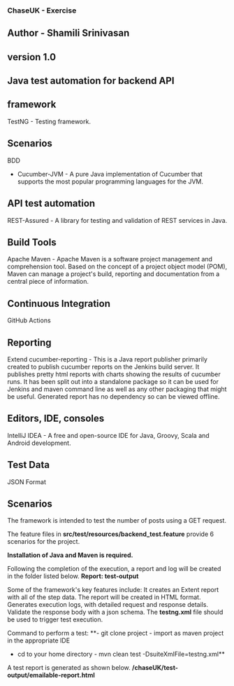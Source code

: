 ### ChaseUK - Exercise 
## Author - Shamili Srinivasan 
## version 1.0 

## Java test automation for backend API

## framework

TestNG - Testing framework.

## Scenarios 

BDD
  - Cucumber-JVM - A pure Java implementation of Cucumber that supports the most popular programming languages for the JVM.
  
## API test automation

REST-Assured - A library for testing and validation of REST services in Java.

## Build Tools

Apache Maven - Apache Maven is a software project management and comprehension tool. Based on the concept of a project object model (POM), Maven can manage a project's build, reporting and documentation from a central piece of information.

## Continuous Integration
 GitHub Actions 

## Reporting
 Extend cucumber-reporting
     - This is a Java report publisher primarily created to publish cucumber reports on the Jenkins build server. It publishes pretty html reports with charts showing the results of cucumber runs. It has been split out into a standalone package so it can be used for Jenkins and maven command line as well as any other packaging that might be useful. Generated report has no dependency so can be viewed offline.

## Editors, IDE, consoles

IntelliJ IDEA - A free and open-source IDE for Java, Groovy, Scala and Android development.

## Test Data
 JSON Format

## Scenarios 

The framework is intended to test the number of posts using a GET request.

The feature files in **src/test/resources/backend_test.feature** provide 6 scenarios for the project.

**Installation of Java and Maven is required.**

Following the completion of the execution, a report and log will be created in the folder listed below.
**Report: test-output**

Some of the framework's key features include:
It creates an Extent report with all of the step data. The report will be created in HTML format.
Generates execution logs, with detailed request and response details.
Validate the response body with a json schema.
The **testng.xml** file should be used to trigger test execution.

Command to perform a test:
**- git clone project - import as maven project in the appropriate IDE
- cd to your home directory - mvn clean test -DsuiteXmlFile=testng.xml**

A test report is generated as shown below.
 **/chaseUK/test-output/emailable-report.html**

